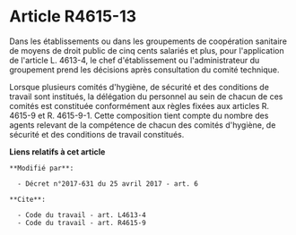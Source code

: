 # Article R4615-13

Dans les établissements ou dans les groupements de coopération sanitaire de moyens de droit public de cinq cents salariés et
plus, pour l'application de l'article L. 4613-4, le chef d'établissement ou l'administrateur du groupement prend les
décisions après consultation du comité technique.

Lorsque plusieurs comités d'hygiène, de sécurité et des conditions de travail sont institués, la délégation du personnel au
sein de chacun de ces comités est constituée conformément aux règles fixées aux articles R. 4615-9 et R. 4615-9-1. Cette
composition tient compte du nombre des agents relevant de la compétence de chacun des comités d'hygiène, de sécurité et des
conditions de travail constitués.

**Liens relatifs à cet article**

	**Modifié par**:

	  - Décret n°2017-631 du 25 avril 2017 - art. 6

	**Cite**:

	  - Code du travail - art. L4613-4
	  - Code du travail - art. R4615-9
